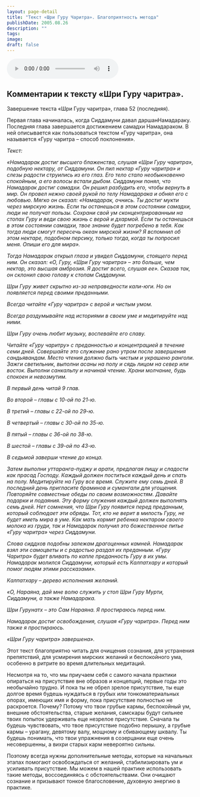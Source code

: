 ```yaml
---
layout: page-detail
title: "Текст «Шри Гуру Чаритра». Благоприятность метода"
publishDate: 2005.08.26
description: ""
tags:
image:
draft: false
---
```


<audio title="2005.08.26 - Текст «Шри Гуру Чаритра». Благоприятность метода.mp3" src="/upload/iblock/a4d/a4d3931967b729b19f96be321660810b.mp3" controls=""></audio>

## 
## **Комментарии к тексту «Шри Гуру чаритра».**  
 Завершение текста «Шри Гуру чаритра», глава 52 (последняя).

 Первая глава начиналась, когда Сиддамуни давал даршанНамадараку. Последняя глава завершается достижением самадхи Намадараком. В ней описывается как пользоваться текстом «Гуру чаритра», она называется «Гуру чаритра – способ поклонения».

  
_Текст:_ 

 _«Намадарак достиг высшего блаженства, слушая «Шри Гуру чаритра», подобную нектару, от Сиддамуни. Он пил нектар «Гуру чаритра» и слезы радости струились из его глаз. Его тело стало необыкновенно спокойным, а его волосы встали дыбом. Сиддамуни понял, что Намадарак достиг самадхи. Он решил разбудить его, чтобы вернуть в мир. Он провел нежно своей рукой по телу Намадарака и обнял его с любовью. Мягко он сказал: «Намадарак, очнись. Ты достиг мукти через мирскую жизнь. Если ты останешься в этом состоянии самадхи, люди не получат пользы. Сохрани свой ум сконцентрированным на стопах Гуру и веди свою жизнь с верой и дхармой. Если ты останешься в этом состоянии самадхи, твое знание будет погребено в тебя. Как тогда люди смогут пересечь океан мирской жизни? Я вспомнил об этом нектаре, подобном персику, только тогда, когда ты попросил меня. Опиши его для мира»._ 

_Тогда Намадарак открыл глаза и увидел Сиддамуни, стоящего перед ним. Он сказал: «О, Гуру, «Шри Гуру чаритра» – это больше, чем нектар, это высшая амброзия. Я достиг всего, слушая ее». Сказав так, он склонил свою голову к стопам Сиддамуни._ 

 _Шри Гуру живет скрытно из-за неправедности кали-юги. Но он появляется перед своими преданными._ 

 _Всегда читайте «Гуру чаритра» с верой и чистым умом._ 

 _Всегда раздумывайте над историями в своем уме и медитируйте над ними._ 

 _Шри Гуру очень любит музыку, воспевайте его славу._ 

 _Читайте «Гуру чаритру» с преданностью и концентрацией в течение семи дней. Совершайте это служение рано утром после завершения сандьявандам. Место чтения должно быть чистым и украшено ранголи. Зажги светильник, выполни асаны на полу и сядь лицом на север или восток. Выполни санкальпу и начинай чтение. Храни молчание, будь спокоен и невозмутим._ 

 _В первый день читай 9 глав._ 

 _Во второй – главы с 10-ой по 21-ю._ 

 _В третий – главы с 22-ой по 29-ю._ 

 _В четвертый – главы с 30-ой по 35-ю._ 

 _В пятый – главы с 36-ой по 38-ю._ 

 _В шестой – главы с 39-ой по 43-ю._ 

 _В седьмой заверши чтение до конца._ 

 _Затем выполни уттаранга-пуджу и арати, предлагая пищу и сладости как прасад Господу. Каждый должен поститься каждый день и спать на полу. Медитируйте на Гуру все время. Служите ему семь дней. В последний день пригласите браминов и сумангали для угощения. Повторяйте совместные обеды по своим возможностям. Давайте подарки и подаяния. Эту форму служения каждый должен выполнять семь дней. Нет сомнения, что Шри Гуру появится перед преданным, который соблюдает эти обряды. Тот, кто не верит в милость Гуру, не будет иметь мира в уме. Как мать кормит ребенка нектаром своего молока из груди, так и Намадарак получил это божественное питье «Гуру чаритра» через Сиддамуни._ 

 _Слова сиддхов подобны залежам драгоценных камней. Намадарак взял эти самоцветы и с радостью раздал их преданным. «Гуру Чаритра» будет вливать по капле преданность Гуру в их умы. Намадарак молился Сиддамуни, который есть Калпатхару и который помог людям этими рассказами»._ 

 _Калпатхару – дерево исполнения желаний._ 

 _«О, Нараяна, дай мне волю служить у стоп Шри Гуру Мурти, Сиддамуни, а также Намадарака._ 

 _Шри Гурунатх – это Сам Нараяна. Я простираюсь перед ним._ 

 _Намадарак достиг освобождения, слушая «Гуру чаритра». Перед ним также я простираюсь._ 

 _«Шри Гуру чаритра» завершена»._ 

  
 Этот текст благоприятно читать для очищения сознания, для устранения препятствий, для усмирения мирских желаний и беспокойного ума, особенно в ритрите во время длительных медитаций.

 Несмотря на то, что мы приучаем себя с самого начала практики опираться на присутствие вне образов и концепций, первые годы это необычайно трудно. И пока ты не обрел зрелое присутствие, ты еще долгое время будешь нуждаться в грубых или тонкоматериальных опорах, имеющих имя и форму, пока присутствие полностью не раскроется. Почему? Потому что твои грубые кармы, беспокойный ум, внешние обстоятельства, старые желания, самскары будут сильнее твоих попыток удерживать еще незрелое присутствие. Сначала ты будешь чувствовать, что твое присутствие подобно перышку, а грубые кармы – урагану, девятому валу, мощному и сбивающему шквалу. Ты будешь понимать, что твои упражнения в созерцании еще очень несовершенны, а вихри старых карм невероятно сильны.

 Поэтому всегда нужны дополнительные методы, которые на начальных этапах помогают освобождаться от желаний, стабилизировать ум и усиливать присутствие. Мы можем в нашей практике использовать такие методы, воссоединяясь с обстоятельствами. Они очищают сознание и призывают тонкое благословение, духовную энергию в практике.
  
  
